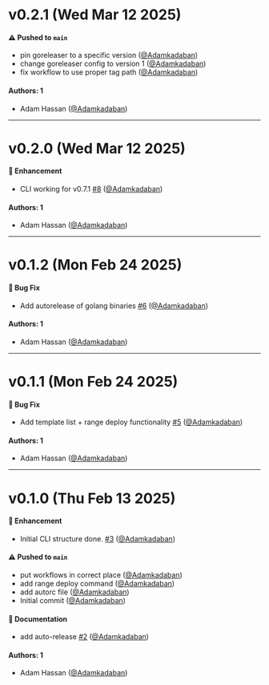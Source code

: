 # v0.2.1 (Wed Mar 12 2025)

#### ⚠️ Pushed to `main`

- pin goreleaser to a specific version ([@Adamkadaban](https://github.com/Adamkadaban))
- change goreleaser config to version 1 ([@Adamkadaban](https://github.com/Adamkadaban))
- fix workflow to use proper tag path ([@Adamkadaban](https://github.com/Adamkadaban))

#### Authors: 1

- Adam Hassan ([@Adamkadaban](https://github.com/Adamkadaban))

---

# v0.2.0 (Wed Mar 12 2025)

#### 🚀 Enhancement

- CLI working for v0.7.1 [#8](https://github.com/OpenLabsHQ/CLI/pull/8) ([@Adamkadaban](https://github.com/Adamkadaban))

#### Authors: 1

- Adam Hassan ([@Adamkadaban](https://github.com/Adamkadaban))

---

# v0.1.2 (Mon Feb 24 2025)

#### 🐛 Bug Fix

- Add autorelease of golang binaries [#6](https://github.com/OpenLabsHQ/CLI/pull/6) ([@Adamkadaban](https://github.com/Adamkadaban))

#### Authors: 1

- Adam Hassan ([@Adamkadaban](https://github.com/Adamkadaban))

---

# v0.1.1 (Mon Feb 24 2025)

#### 🐛 Bug Fix

- Add template list + range deploy functionality [#5](https://github.com/OpenLabsHQ/CLI/pull/5) ([@Adamkadaban](https://github.com/Adamkadaban))

#### Authors: 1

- Adam Hassan ([@Adamkadaban](https://github.com/Adamkadaban))

---

# v0.1.0 (Thu Feb 13 2025)

#### 🚀 Enhancement

- Initial CLI structure done. [#3](https://github.com/OpenLabsHQ/CLI/pull/3) ([@Adamkadaban](https://github.com/Adamkadaban))

#### ⚠️ Pushed to `main`

- put workflows in correct place ([@Adamkadaban](https://github.com/Adamkadaban))
- add range deploy command ([@Adamkadaban](https://github.com/Adamkadaban))
- add autorc file ([@Adamkadaban](https://github.com/Adamkadaban))
- Initial commit ([@Adamkadaban](https://github.com/Adamkadaban))

#### 📝 Documentation

- add auto-release [#2](https://github.com/OpenLabsHQ/CLI/pull/2) ([@Adamkadaban](https://github.com/Adamkadaban))

#### Authors: 1

- Adam Hassan ([@Adamkadaban](https://github.com/Adamkadaban))

